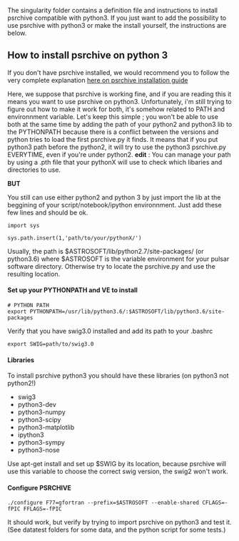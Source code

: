 The singularity folder contains a definition file and instructions to install psrchive compatible with python3.
If you just want to add the possibility to use psrchive with python3 or make the install yourself, the instructions are below.

## How to install psrchive on python 3

If you don't have psrchive installed, we would recommend you to follow the very complete explanation [here on psrchive installation guide](https://psrchive.sourceforge.net/installation.shtml)

Here, we suppose that psrchive is working fine, and if you are reading this it means you want to use psrchive on python3.  Unfortunately, i'm still trying to figure out how to make it work for both, it's somehow related to PATH and environnment variable. Let's keep this simple ; you won't be able to use both at the same time by adding the path of your python2 and python3 lib to the PYTHONPATH because there is a conflict between the versions and python tries to load the first psrchive.py it finds. It means that if you put python3 path before the python2, it will try to use the python3 psrchive.py EVERYTIME, even if you're under python2.
**edit** :
You can manage your path by using a .pth file that your pythonX will use to check which libaries and directories to use. 

**BUT**

You still can use either python2 and python 3 by just import the lib at the beggining of your script/notebook/ipython environnment.
Just add these few lines and should be ok.

```
import sys

sys.path.insert(1,'path/to/your/pythonX/')
```
Usually, the path is $ASTROSOFT/lib/python2.7/site-packages/ (or python3.6) where $ASTROSOFT is the variable environment for your pulsar software directory. Otherwise try to locate the psrchive.py and use the resulting location.


#### Set up your PYTHONPATH and VE to install
```
# PYTHON PATH
export PYTHONPATH=/usr/lib/python3.6/:$ASTROSOFT/lib/python3.6/site-packages
```
Verify that you have swig3.0 installed and add its path to your .bashrc
```
export SWIG=path/to/swig3.0
```


#### Libraries
To install psrchive python3 you should have these libraries (on python3 not python2!)

 - swig3
 - python3-dev
 - python3-numpy
 - python3-scipy
 - python3-matplotlib
 - ipython3
 - python3-sympy
 - python3-nose

Use apt-get install and set up $SWIG by its location, because psrchive will use this variable to choose the correct swig version, the swig2 won't work.

#### Configure PSRCHIVE
```
./configure F77=gfortran --prefix=$ASTROSOFT --enable-shared CFLAGS=-fPIC FFLAGS=-fPIC
```

It should work, but verify by trying to import psrchive on python3 and test it. (See datatest folders for some data, and the python script for some tests.)
